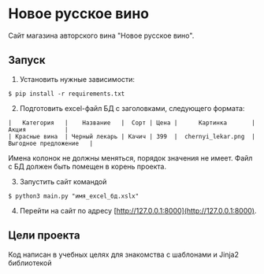 # Новое русское вино

Сайт магазина авторского вина "Новое русское вино".

## Запуск

1. Установить нужные зависимости:
```shell
$ pip install -r requirements.txt
```

2. Подготовить excel-файл БД с заголовками, следующего формата:
```text
|   Категория   |    Название   |  Сорт | Цена |      Картинка       |         Акция           |
| Красные вина  | Черный лекарь | Качич | 399  |  chernyi_lekar.png  |  Выгодное предложение   |
```
Имена колонок не должны меняться, порядок значения не имеет.
Файл с БД должен быть помещен в корень проекта.

3. Запустить сайт командой 
```shell
$ python3 main.py "имя_excel_бд.xslx"
```

4. Перейти на сайт по адресу [http://127.0.0.1:8000](http://127.0.0.1:8000).

## Цели проекта

Код написан в учебных целях для знакомства с шаблонами и Jinja2 библиотекой